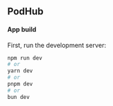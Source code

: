 ## PodHub


#### App build

First, run the development server:

```bash
npm run dev
# or
yarn dev
# or
pnpm dev
# or
bun dev
```
